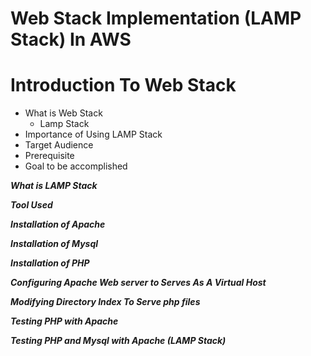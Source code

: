 # Web Stack Implementation (LAMP Stack) In AWS

# Introduction To Web Stack

- What is Web Stack
  - Lamp Stack
- Importance of Using LAMP Stack
- Target Audience
- Prerequisite
- Goal to be accomplished

***What is LAMP Stack***

***Tool Used***

***Installation of Apache***

***Installation of Mysql***

***Installation of PHP***

***Configuring Apache Web server to Serves As A Virtual Host***

***Modifying Directory Index To Serve php files***

***Testing PHP with Apache***

***Testing PHP and Mysql with Apache (LAMP Stack)***
